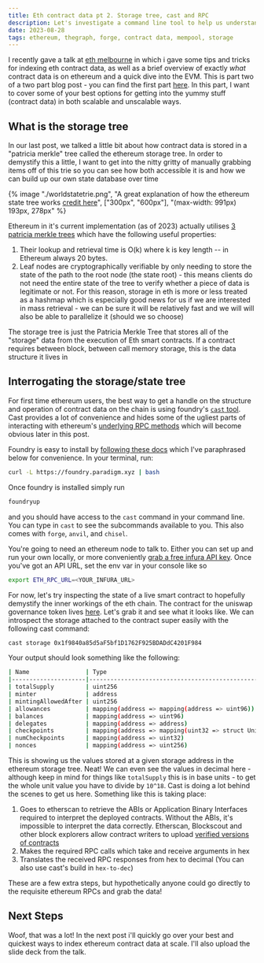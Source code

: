 ```yaml
---
title: Eth contract data pt 2. Storage tree, cast and RPC
description: Let's investigate a command line tool to help us understand the storage tree
date: 2023-08-28
tags: ethereum, thegraph, forge, contract data, mempool, storage
---
```

I recently gave a talk at [eth melbourne](https://ethmelbourne.co/) in which i gave some tips and tricks for indexing eth contract data, as well as a brief overview of exactly _what_ contract data is on ethereum and a quick dive into the EVM. This is part two of a two part blog post - you can find the first part [here](https://cdrn.github.io/blog/slurpingcontractdatapt1/). In this part, I want to cover some of your best options for getting into the yummy stuff (contract data) in both scalable and unscalable ways.

## What is the storage tree
In our last post, we talked a little bit about how contract data is stored in a "patricia merkle" tree called the ethereum storage tree. In order to demystify this a little, I want to get into the nitty gritty of manually grabbing items off of this trie so you can see how both accessible it is and how we can build up our own state database over time


{% image "./worldstatetrie.png", "A great explanation of how the ethereum state tree works [credit here](https://ethereum.stackexchange.com/questions/6415/eli5-how-does-a-merkle-patricia-trie-tree-work)", ["300px", "600px"], "(max-width: 991px) 193px, 278px" %}


Ethereum in it's current implementation (as of 2023) actually utilises [3 patricia merkle trees](https://ethereum.org/en/developers/docs/data-structures-and-encoding/patricia-merkle-trie/#tries-in-ethereum) which have the following useful properties:
1. Their lookup and retrieval time is O(k) where k is key length -- in Ethereum always 20 bytes.
2. Leaf nodes are cryptographically verifiable by only needing to store the state of the path to the root node (the state root) - this means clients do not need the entire state of the tree to verify whether a piece of data is legitimate or not.
For this reason, storage in eth is more or less treated as a hashmap which is especially good news for us if we are interested in mass retrieval - we can be sure it will be relatively fast and we will will also be able to parallelize it (should we so choose)

The storage tree is just the Patricia Merkle Tree that stores all of the "storage" data from the execution of Eth smart contracts. If a contract requires between block, between call memory storage, this is the data structure it lives in

## Interrogating the storage/state tree

For first time ethereum users, the best way to get a handle on the structure and operation of contract data on the chain is using foundry's [`cast` tool](https://github.com/foundry-rs/foundry/tree/master/crates/cast). Cast provides a lot of convenience and hides some of the ugliest parts of interacting with ethereum's [underlying RPC methods](https://ethereum.org/en/developers/docs/apis/json-rpc/) which will become obvious later in this post.

Foundry is easy to install by [following these docs](https://book.getfoundry.sh/getting-started/installation) which I've paraphrased below for convenience. In your terminal, run:

```bash
curl -L https://foundry.paradigm.xyz | bash
```
Once foundry is installed simply run 
```bash
foundryup
```
and you should have access to the `cast` command in your command line. You can type in `cast` to see the subcommands available to you. This also comes with `forge`, `anvil`, and `chisel`.

You're going to need an ethereum node to talk to. Either you can set up and run your own locally, or more conveniently [grab a free infura API key](https://app.infura.io/dashboard). Once you've got an API URL, set the env var in your console like so
```bash
export ETH_RPC_URL=<YOUR_INFURA_URL>
```

For now, let's try inspecting the state of a live smart contract to hopefully demystify the inner workings of the eth chain. The contract for the uniswap governance token lives [here](https://etherscan.io/token/0x1f9840a85d5af5bf1d1762f925bdaddc4201f984). Let's grab it and see what it looks like. We can introspect the storage attached to the contract super easily with the following cast command:

```bash
cast storage 0x1f9840a85d5aF5bf1D1762F925BDADdC4201F984
```

Your output should look something like the following:
```bash
| Name                | Type                                                         | Slot | Offset | Bytes | Value                                            | Contract             |
|---------------------|--------------------------------------------------------------|------|--------|-------|--------------------------------------------------|----------------------|
| totalSupply         | uint256                                                      | 0    | 0      | 32    | 1000000000000000000000000000                     | Uni/Contract.sol:Uni |
| minter              | address                                                      | 1    | 0      | 20    | 151923958270022490478906441731290990705404425660 | Uni/Contract.sol:Uni |
| mintingAllowedAfter | uint256                                                      | 2    | 0      | 32    | 1704067200                                       | Uni/Contract.sol:Uni |
| allowances          | mapping(address => mapping(address => uint96))               | 3    | 0      | 32    | 0                                                | Uni/Contract.sol:Uni |
| balances            | mapping(address => uint96)                                   | 4    | 0      | 32    | 0                                                | Uni/Contract.sol:Uni |
| delegates           | mapping(address => address)                                  | 5    | 0      | 32    | 0                                                | Uni/Contract.sol:Uni |
| checkpoints         | mapping(address => mapping(uint32 => struct Uni.Checkpoint)) | 6    | 0      | 32    | 0                                                | Uni/Contract.sol:Uni |
| numCheckpoints      | mapping(address => uint32)                                   | 7    | 0      | 32    | 0                                                | Uni/Contract.sol:Uni |
| nonces              | mapping(address => uint256)                                  | 8    | 0      | 32    | 0                                                | Uni/Contract.sol:Uni |
```

This is showing us the values stored at a given storage address in the ethereum storage tree. Neat! We can even see the values in decimal here - although keep in mind for things like `totalSupply` this is in base units - to get the whole unit value you have to divide by `10^18`. Cast is doing a lot behind the scenes to get us here. Something like this is taking place:
1. Goes to etherscan to retrieve the ABIs or Application Binary Interfaces required to interpret the deployed contracts. Without the ABIs, it's impossible to interpret the data correctly. Etherscan, Blockscout and other block explorers allow contract writers to upload [verified versions of contracts](https://etherscan.io/token/0x1f9840a85d5af5bf1d1762f925bdaddc4201f984#code)
2. Makes the required RPC calls which take and receive arguments in hex
3. Translates the received RPC responses from hex to decimal (You can also use cast's build in `hex-to-dec`)

These are a few extra steps, but hypothetically anyone could go directly to the requisite ethereum RPCs and grab the data!

## Next Steps

Woof, that was a lot! In the next post i'll quickly go over your best and quickest ways to index ethereum contract data at scale. I'll also upload the slide deck from the talk.

